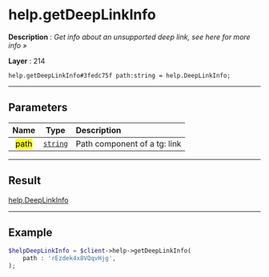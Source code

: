 # help.getDeepLinkInfo

**Description** : *Get info about an unsupported deep link, see here for more info &raquo;*

**Layer** : 214

```tl
help.getDeepLinkInfo#3fedc75f path:string = help.DeepLinkInfo;
```

---

## Parameters

| Name | Type | Description |
| :---: | :---: | :--- |
| <mark>path</mark> | [`string`](type/string) | Path component of a tg: link |

---

## Result

[help.DeepLinkInfo](type/help.DeepLinkInfo)

---

## Example

```php
$helpDeepLinkInfo = $client->help->getDeepLinkInfo(
	path : 'rEzdek4x8VQqvHjg',
);
```